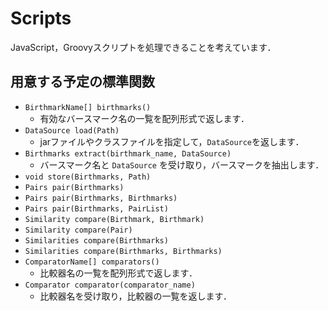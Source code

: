 # Scripts

JavaScript，Groovyスクリプトを処理できることを考えています．

## 用意する予定の標準関数

* ```BirthmarkName[] birthmarks()```
    * 有効なバースマーク名の一覧を配列形式で返します．
* ```DataSource load(Path)```
    * jarファイルやクラスファイルを指定して，```DataSource```を返します．
* ```Birthmarks extract(birthmark_name, DataSource)```
    * バースマーク名と ```DataSource``` を受け取り，バースマークを抽出します．
* ```void store(Birthmarks, Path)```
* ```Pairs pair(Birthmarks)```
* ```Pairs pair(Birthmarks, Birthmarks)```
* ```Pairs pair(Birthmarks, PairList)```
* ```Similarity compare(Birthmark, Birthmark)```
* ```Similarity compare(Pair)```
* ```Similarities compare(Birthmarks)```
* ```Similarities compare(Birthmarks, Birthmarks)```
* ```ComparatorName[] comparators()```
    * 比較器名の一覧を配列形式で返します．
* ```Comparator comparator(comparator_name)```
    * 比較器名を受け取り，比較器の一覧を返します．
